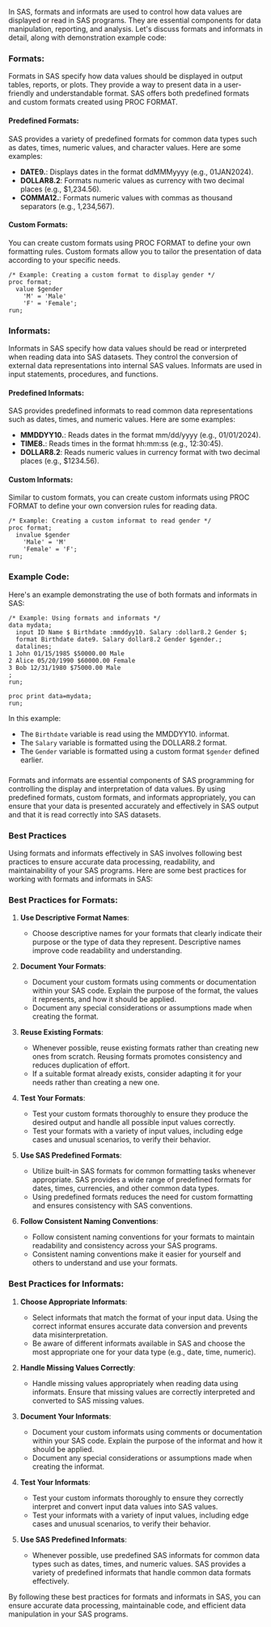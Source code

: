 In SAS, formats and informats are used to control how data values are displayed or read in SAS programs. They are essential components for data manipulation, reporting, and analysis. Let's discuss formats and informats in detail, along with demonstration example code:

### Formats:

Formats in SAS specify how data values should be displayed in output tables, reports, or plots. They provide a way to present data in a user-friendly and understandable format. SAS offers both predefined formats and custom formats created using PROC FORMAT.

#### Predefined Formats:

SAS provides a variety of predefined formats for common data types such as dates, times, numeric values, and character values. Here are some examples:

- **DATE9.**: Displays dates in the format ddMMMyyyy (e.g., 01JAN2024).
- **DOLLAR8.2**: Formats numeric values as currency with two decimal places (e.g., $1,234.56).
- **COMMA12.**: Formats numeric values with commas as thousand separators (e.g., 1,234,567).

#### Custom Formats:

You can create custom formats using PROC FORMAT to define your own formatting rules. Custom formats allow you to tailor the presentation of data according to your specific needs.

```sas
/* Example: Creating a custom format to display gender */
proc format;
  value $gender
    'M' = 'Male'
    'F' = 'Female';
run;
```

### Informats:

Informats in SAS specify how data values should be read or interpreted when reading data into SAS datasets. They control the conversion of external data representations into internal SAS values. Informats are used in input statements, procedures, and functions.

#### Predefined Informats:

SAS provides predefined informats to read common data representations such as dates, times, and numeric values. Here are some examples:

- **MMDDYY10.**: Reads dates in the format mm/dd/yyyy (e.g., 01/01/2024).
- **TIME8.**: Reads times in the format hh:mm:ss (e.g., 12:30:45).
- **DOLLAR8.2**: Reads numeric values in currency format with two decimal places (e.g., $1234.56).

#### Custom Informats:

Similar to custom formats, you can create custom informats using PROC FORMAT to define your own conversion rules for reading data.

```sas
/* Example: Creating a custom informat to read gender */
proc format;
  invalue $gender
    'Male' = 'M'
    'Female' = 'F';
run;
```

### Example Code:

Here's an example demonstrating the use of both formats and informats in SAS:

```sas
/* Example: Using formats and informats */
data mydata;
  input ID Name $ Birthdate :mmddyy10. Salary :dollar8.2 Gender $;
  format Birthdate date9. Salary dollar8.2 Gender $gender.;
  datalines;
1 John 01/15/1985 $50000.00 Male
2 Alice 05/20/1990 $60000.00 Female
3 Bob 12/31/1980 $75000.00 Male
;
run;

proc print data=mydata;
run;
```

In this example:

- The `Birthdate` variable is read using the MMDDYY10. informat.
- The `Salary` variable is formatted using the DOLLAR8.2 format.
- The `Gender` variable is formatted using a custom format `$gender` defined earlier.

### 

Formats and informats are essential components of SAS programming for controlling the display and interpretation of data values. By using predefined formats, custom formats, and informats appropriately, you can ensure that your data is presented accurately and effectively in SAS output and that it is read correctly into SAS datasets.



### Best Practices

Using formats and informats effectively in SAS involves following best practices to ensure accurate data processing, readability, and maintainability of your SAS programs. Here are some best practices for working with formats and informats in SAS:

### Best Practices for Formats:

1. **Use Descriptive Format Names**:
   
   - Choose descriptive names for your formats that clearly indicate their purpose or the type of data they represent. Descriptive names improve code readability and understanding.

2. **Document Your Formats**:
   
   - Document your custom formats using comments or documentation within your SAS code. Explain the purpose of the format, the values it represents, and how it should be applied.
   - Document any special considerations or assumptions made when creating the format.

3. **Reuse Existing Formats**:
   
   - Whenever possible, reuse existing formats rather than creating new ones from scratch. Reusing formats promotes consistency and reduces duplication of effort.
   - If a suitable format already exists, consider adapting it for your needs rather than creating a new one.

4. **Test Your Formats**:
   
   - Test your custom formats thoroughly to ensure they produce the desired output and handle all possible input values correctly.
   - Test your formats with a variety of input values, including edge cases and unusual scenarios, to verify their behavior.

5. **Use SAS Predefined Formats**:
   
   - Utilize built-in SAS formats for common formatting tasks whenever appropriate. SAS provides a wide range of predefined formats for dates, times, currencies, and other common data types.
   - Using predefined formats reduces the need for custom formatting and ensures consistency with SAS conventions.

6. **Follow Consistent Naming Conventions**:
   
   - Follow consistent naming conventions for your formats to maintain readability and consistency across your SAS programs.
   - Consistent naming conventions make it easier for yourself and others to understand and use your formats.

### Best Practices for Informats:

1. **Choose Appropriate Informats**:
   
   - Select informats that match the format of your input data. Using the correct informat ensures accurate data conversion and prevents data misinterpretation.
   - Be aware of different informats available in SAS and choose the most appropriate one for your data type (e.g., date, time, numeric).

2. **Handle Missing Values Correctly**:
   
   - Handle missing values appropriately when reading data using informats. Ensure that missing values are correctly interpreted and converted to SAS missing values.

3. **Document Your Informats**:
   
   - Document your custom informats using comments or documentation within your SAS code. Explain the purpose of the informat and how it should be applied.
   - Document any special considerations or assumptions made when creating the informat.

4. **Test Your Informats**:
   
   - Test your custom informats thoroughly to ensure they correctly interpret and convert input data values into SAS values.
   - Test your informats with a variety of input values, including edge cases and unusual scenarios, to verify their behavior.

5. **Use SAS Predefined Informats**:
   
   - Whenever possible, use predefined SAS informats for common data types such as dates, times, and numeric values. SAS provides a variety of predefined informats that handle common data formats effectively.

By following these best practices for formats and informats in SAS, you can ensure accurate data processing, maintainable code, and efficient data manipulation in your SAS programs.
